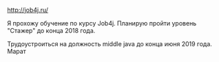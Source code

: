 http://job4j.ru/

Я прохожу обучение по курсу Job4j. Планирую пройти уровень "Стажер" до конца 2018 года.

Трудоустроиться на должность middle java до конца июня 2019 года. Марат